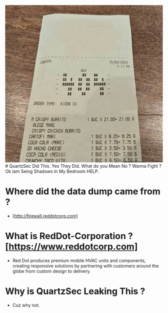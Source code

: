 <img src="photo_2024-03-16_04-59-14.jpg"/>
# QuartzSec Did This. Yes They Did. What do you Mean No ? Wanna Fight ? Ok Iam Seing Shadows In My Bedroom HELP.

# Where did the data dump came from ? 
- [http://firewall.reddotcorp.com]

# What is RedDot-Corporation ? [https://www.reddotcorp.com]
- Red Dot produces premium mobile HVAC units and components, creating responsive solutions by partnering with customers around the globe from custom design to delivery.

# Why is QuartzSec Leaking This ?
- Cuz why not.
